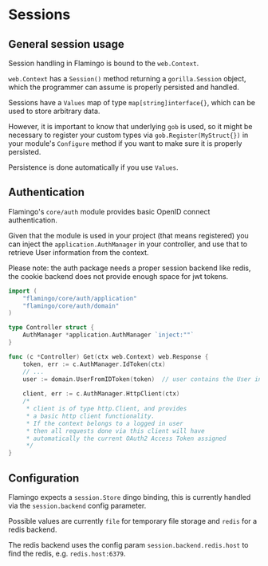 # Sessions

## General session usage

Session handling in Flamingo is bound to the `web.Context`.

`web.Context` has a `Session()` method returning a `gorilla.Session` object, which
the programmer can assume is properly persisted and handled.

Sessions have a `Values` map of type `map[string]interface{}`, which can be used to store arbitrary data.

However, it is important to know that underlying `gob` is used, so it might be necessary to register
your custom types via `gob.Register(MyStruct{})` in your module's `Configure` method if you
want to make sure it is properly persisted.

Persistence is done automatically if you use `Values`.

## Authentication

Flamingo's `core/auth` module provides basic OpenID connect authentication.

Given that the module is used in your project (that means registered) you can inject
the `application.AuthManager` in your controller, and use that to retrieve
User information from the context.

Please note: the auth package needs a proper session backend like redis, the cookie
backend does not provide enough space for jwt tokens.

```go
import (
    "flamingo/core/auth/application"
    "flamingo/core/auth/domain"
)

type Controller struct {
    AuthManager *application.AuthManager `inject:""`
}

func (c *Controller) Get(ctx web.Context) web.Response {
    token, err := c.AuthManager.IdToken(ctx)
    // ...
    user := domain.UserFromIDToken(token)  // user contains the User information obtained from the ID token
    
    client, err := c.AuthManager.HttpClient(ctx)
    /*
     * client is of type http.Client, and provides
     * a basic http client functionality.
     * If the context belongs to a logged in user
     * then all requests done via this client will have
     * automatically the current OAuth2 Access Token assigned
     */
}
```

## Configuration

Flamingo expects a `session.Store` dingo binding, this is currently handled via the `session.backend` config parameter.

Possible values are currently `file` for temporary file storage and `redis` for a redis backend.

The redis backend uses the config param `session.backend.redis.host` to find the redis, e.g. `redis.host:6379`.
